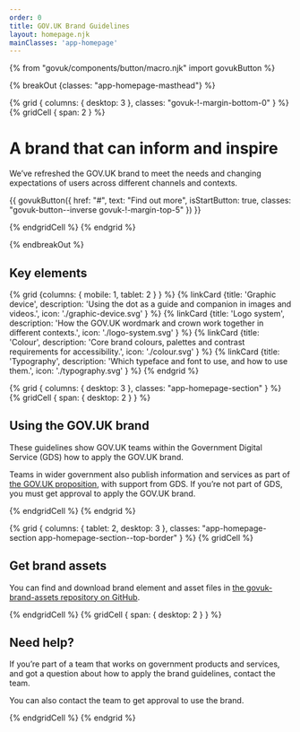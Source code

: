 ```yaml
---
order: 0
title: GOV.UK Brand Guidelines
layout: homepage.njk
mainClasses: 'app-homepage'
---
```


{% from "govuk/components/button/macro.njk" import govukButton %}

{% breakOut {classes: "app-homepage-masthead"} %}

{% grid { columns: { desktop: 3 }, classes: "govuk-!-margin-bottom-0" } %}
{% gridCell { span: 2 } %}

# A brand that can inform and inspire

We’ve refreshed the GOV.UK brand to meet the needs and changing expectations of users across different channels and contexts.

{{ govukButton({ href: "#", text: "Find out more", isStartButton: true, classes: "govuk-button--inverse govuk-!-margin-top-5" }) }}

{% endgridCell %}
{% endgrid %}

{% endbreakOut %}

<div class="app-homepage-section">

## Key elements

{% grid {columns: { mobile: 1, tablet: 2 } } %}
{% linkCard {title: 'Graphic device', description: 'Using the dot as a guide and companion in images and videos.', icon: './graphic-device.svg' } %}
{% linkCard {title: 'Logo system', description: 'How the GOV.UK wordmark and crown work together in different contexts.', icon: './logo-system.svg' } %}
{% linkCard {title: 'Colour', description: 'Core brand colours, palettes and contrast requirements for accessibility.', icon: './colour.svg' } %}
{% linkCard {title: 'Typography', description: 'Which typeface and font to use, and how to use them.', icon: './typography.svg' } %}
{% endgrid %}

</div>

{% grid { columns: { desktop: 3 }, classes: "app-homepage-section" } %}
{% gridCell { span: { desktop: 2 } } %}

## Using the GOV.UK brand

These guidelines show GOV.UK teams within the Government Digital Service (GDS) how to apply the GOV.UK brand.

Teams in wider government also publish information and services as part of [the GOV.UK proposition](https://www.gov.uk/government/publications/govuk-proposition), with support from GDS. If you’re not part of GDS, you must get approval to apply the GOV.UK brand.

{% endgridCell %}
{% endgrid %}

{% grid { columns: { tablet: 2, desktop: 3 }, classes: "app-homepage-section app-homepage-section--top-border" } %}
{% gridCell %}

## Get brand assets

You can find and download brand element and asset files in [the govuk-brand-assets repository on GitHub](https://github.com/alphagov/govuk-brand-assets).

{% endgridCell %}
{% gridCell { span: { desktop: 2 } } %}

## Need help?

If you’re part of a team that works on government products and services, and got a question about how to apply the brand guidelines, contact the team.

You can also contact the team to get approval to use the brand.

{% endgridCell %}
{% endgrid %}
